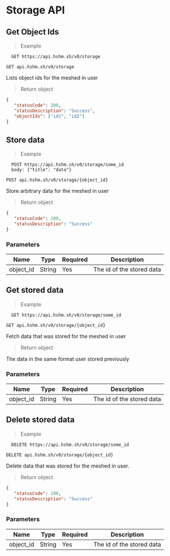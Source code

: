 # Storage API

## Get Object Ids

> Example

```shell
  GET https://api.hshm.sh/v0/storage
```

`GET api.hshm.sh/v0/storage`

Lists object ids for the meshed in user

> Return object

```json
{
   "statusCode": 200,
   "statusDescription": "Success",
   "objectIds": ["id1", "id2"]
}
```

## Store data

> Example

```shell
  POST https://api.hshm.sh/v0/storage/some_id
  body: {"title": "data"}
```

`POST api.hshm.sh/v0/storage/{object_id}`

Store arbitrary data for the meshed in user

> Return object

```json
{
   "statusCode": 200,
   "statusDescription": "Success"
}
```

### Parameters
| Name | Type | Required | Description |
| --- | --- | --- | --- |
| object_id | String | Yes | The id of the stored data |

## Get stored data

> Example

```shell
  GET https://api.hshm.sh/v0/storage/some_id
```

`GET api.hshm.sh/v0/storage/{object_id}`

Fetch data that was stored for the meshed in user

> Return object

The data in the same format user stored previously

### Parameters
| Name | Type | Required | Description |
| --- | --- | --- | --- |
| object_id | String | Yes | The id of the stored data |

## Delete stored data

> Example

```shell
  DELETE https://api.hshm.sh/v0/storage/some_id
```

`DELETE api.hshm.sh/v0/storage/{object_id}`

Delete data that was stored for the meshed in user.

> Return object

```json
{
   "statusCode": 200,
   "statusDescription": "Success"
}
```

### Parameters
| Name | Type | Required | Description |
| --- | --- | --- | --- |
| object_id | String | Yes | The id of the stored data |
